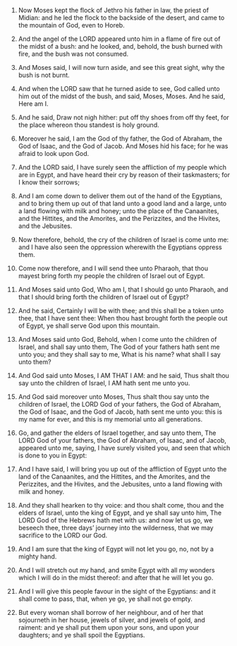 1. Now Moses kept the flock of Jethro his father in law, the priest
of Midian: and he led the flock to the backside of the desert, and
came to the mountain of God, even to Horeb.

2. And the angel of the LORD appeared unto him in a flame of fire out
of the midst of a bush: and he looked, and, behold, the bush burned
with fire, and the bush was not consumed.

3. And Moses said, I will now turn aside, and see this great sight,
why the bush is not burnt.

4. And when the LORD saw that he turned aside to see, God called unto
him out of the midst of the bush, and said, Moses, Moses. And he said,
Here am I.

5. And he said, Draw not nigh hither: put off thy shoes from off thy
feet, for the place whereon thou standest is holy ground.

6. Moreover he said, I am the God of thy father, the God of Abraham,
the God of Isaac, and the God of Jacob. And Moses hid his face; for he
was afraid to look upon God.

7. And the LORD said, I have surely seen the affliction of my people
which are in Egypt, and have heard their cry by reason of their
taskmasters; for I know their sorrows;

8. And I am come down to
deliver them out of the hand of the Egyptians, and to bring them up
out of that land unto a good land and a large, unto a land flowing
with milk and honey; unto the place of the Canaanites, and the
Hittites, and the Amorites, and the Perizzites, and the Hivites, and
the Jebusites.

9. Now therefore, behold, the cry of the children of Israel is come
unto me: and I have also seen the oppression wherewith the Egyptians
oppress them.

10. Come now therefore, and I will send thee unto Pharaoh, that thou
mayest bring forth my people the children of Israel out of Egypt.

11. And Moses said unto God, Who am I, that I should go unto Pharaoh,
and that I should bring forth the children of Israel out of Egypt?

12. And he said, Certainly I will be with thee; and this shall be a
token unto thee, that I have sent thee: When thou hast brought forth
the people out of Egypt, ye shall serve God upon this mountain.

13. And Moses said unto God, Behold, when I come unto the children of
Israel, and shall say unto them, The God of your fathers hath sent me
unto you; and they shall say to me, What is his name? what shall I say
unto them?

14. And God said unto Moses, I AM THAT I AM: and he said,
Thus shalt thou say unto the children of Israel, I AM hath sent me
unto you.

15. And God said moreover unto Moses, Thus shalt thou say unto the
children of Israel, the LORD God of your fathers, the God of Abraham,
the God of Isaac, and the God of Jacob, hath sent me unto you: this is
my name for ever, and this is my memorial unto all generations.

16. Go, and gather the elders of Israel together, and say unto them,
The LORD God of your fathers, the God of Abraham, of Isaac, and of
Jacob, appeared unto me, saying, I have surely visited you, and seen
that which is done to you in Egypt:

17. And I have said, I will bring
you up out of the affliction of Egypt unto the land of the Canaanites,
and the Hittites, and the Amorites, and the Perizzites, and the
Hivites, and the Jebusites, unto a land flowing with milk and honey.

18. And they shall hearken to thy voice: and thou shalt come, thou
and the elders of Israel, unto the king of Egypt, and ye shall say
unto him, The LORD God of the Hebrews hath met with us: and now let us
go, we beseech thee, three days’ journey into the wilderness, that we
may sacrifice to the LORD our God.

19. And I am sure that the king of Egypt will not let you go, no, not
by a mighty hand.

20. And I will stretch out my hand, and smite Egypt with all my
wonders which I will do in the midst thereof: and after that he will
let you go.

21. And I will give this people favour in the sight of the Egyptians:
and it shall come to pass, that, when ye go, ye shall not go empty.

22. But every woman shall borrow of her neighbour, and of her that
sojourneth in her house, jewels of silver, and jewels of gold, and
raiment: and ye shall put them upon your sons, and upon your
daughters; and ye shall spoil the Egyptians.